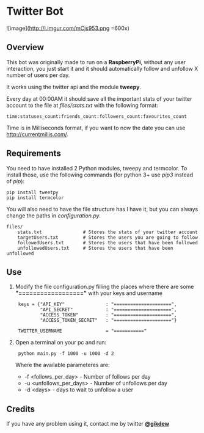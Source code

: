 # Twitter Bot
![image](http://i.imgur.com/mCjs953.png =600x)
## Overview
This bot was originally made to run on a **RaspberryPi**, without any user interaction, you just start it and it should automatically follow and unfollow X number of users per day.

It works using the twitter api and the module **tweepy**.

Every day at 00:00AM it should save all the important stats of your twitter account to the file at *files/stats.txt* with the following format:	

	time:statuses_count:friends_count:followers_count:favourites_count
		
Time is in Milliseconds format, if you want to now the date you can use <http://currentmillis.com/>.
## Requirements

You need to have installed 2 Python modules, tweepy and termcolor. To install those, use the following commands (for python 3+ use *pip3* instead of *pip*):
	
	pip install tweetpy 
	pip install termcolor
	
You will also need to have the file structure has I have it, but you can always change the paths in *configuration.py*.

	files/
		stats.txt				# Stores the stats of your twitter account
		targetUsers.txt			# Stores the users you are going to follow
		followedUsers.txt		# Stores the users that have been followed
		unfollowedUsers.txt		# Stores the users that have been unfollowed		

## Use
1. Modify the file configuration.py filling the places where there are some **"=================="** with your keys and username


		keys = {"API_KEY"				: "=====================",
        		"API_SECRET"			: "=====================",
        		"ACCESS_TOKEN"			: "=====================",
        		"ACCESS_TOKEN_SECRET"	: "====================="}
        		
        TWITTER_USERNAME 				= "==========="                        
2. Open a terminal on your pc and run:

		python main.py -f 1000 -u 1000 -d 2
	
	Where the available parameteres are:

	* -f \<follows_per_day\> - Number of follows per day
	* -u \<unfollows_per_days\> - Number of unfollows per day
	* -d \<days\> - days to wait to unfollow a user


## Credits

If you have any problem using it, contact me by twitter **[@gikdew](https://twitter.com/gikdew)**
